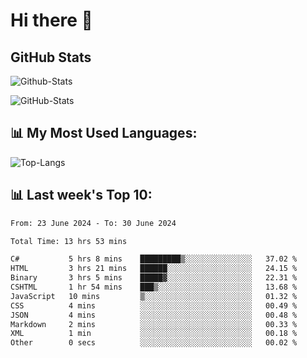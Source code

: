 # Hi there 👋

## GitHub Stats
![Github-Stats](https://github-readme-stats-sigma-five.vercel.app/api?username=ltorson&show_icons=true&theme=radical&count_private=true)

![GitHub-Stats](https://github-readme-stats.vercel.app/api/wakatime?username=LeeTorson&theme=synthwave&size_weight=0.5&count_weight=0.5&title_color=36F9F6&langs_count=10&count_private=true)

## 📊 My Most Used Languages:
![Top-Langs](https://github-readme-stats-sigma-five.vercel.app/api/top-langs/?username=LTorson&layout=compact&langs_count=10)


## 📊 Last week's Top 10:
<!--START_SECTION:waka-->

```txt
From: 23 June 2024 - To: 30 June 2024

Total Time: 13 hrs 53 mins

C#           5 hrs 8 mins    █████████▒░░░░░░░░░░░░░░░   37.02 %
HTML         3 hrs 21 mins   ██████░░░░░░░░░░░░░░░░░░░   24.15 %
Binary       3 hrs 5 mins    █████▓░░░░░░░░░░░░░░░░░░░   22.31 %
CSHTML       1 hr 54 mins    ███▒░░░░░░░░░░░░░░░░░░░░░   13.68 %
JavaScript   10 mins         ▒░░░░░░░░░░░░░░░░░░░░░░░░   01.32 %
CSS          4 mins          ░░░░░░░░░░░░░░░░░░░░░░░░░   00.49 %
JSON         4 mins          ░░░░░░░░░░░░░░░░░░░░░░░░░   00.48 %
Markdown     2 mins          ░░░░░░░░░░░░░░░░░░░░░░░░░   00.33 %
XML          1 min           ░░░░░░░░░░░░░░░░░░░░░░░░░   00.18 %
Other        0 secs          ░░░░░░░░░░░░░░░░░░░░░░░░░   00.02 %
```

<!--END_SECTION:waka-->
